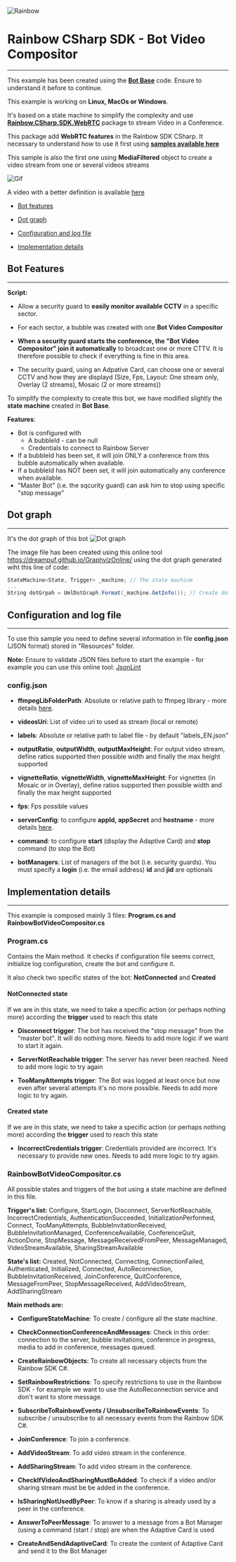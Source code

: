 ![Rainbow](../../logo_rainbow.png)

 
# Rainbow CSharp SDK - Bot Video Compositor
---

This example has been created using the [**Bot Base**](../BotBase) code. Ensure to understand it before to continue.

This example is working on **Linux, MacOs or Windows**.

It's based on a state machine to simplify the complexity and use [**Rainbow.CSharp.SDK.WebRTC**](https://www.nuget.org/packages/Rainbow.CSharp.SDK.WebRTC/) package to stream Video in a Conference.

This package add **WebRTC features** in the Rainbow SDK CSharp. It necessary to understand how to use it first using [**samples available here**](C:\Mercurial\CSharpSDKSamples\WebRTC)

This sample is also the first one using **MediaFiltered** object to create a video stream from one or several videos streams  

![Gif](./images/BotVideoCompositor.gif)

A video with a better definition is available [here](./images/BotVideoCompositor.mp4)

- [Bot features](#BotFeatures)

- [Dot graph](#DotGraph)

- [Configuration and log file](#Configuration)

- [Implementation details](#ImplementationDetails)
 
<a name="BotFeatures"></a>
## Bot Features
---

**Script:**

 - Allow a security guard to **easily monitor available CCTV** in a specific sector.
 
 - For each sector, a bubble was created with one **Bot Video Compositor**

 - **When a security guard starts the conference, the "Bot Video Compositor" join it automatically** to broadcast one or more CTTV. It is therefore possible to check if everything is fine in this area.

 - The security guard, using an Adpative Card, can choose one or several CCTV and how they are displayd (Size, Fps, Layout: One stream only, Overlay (2 streams), Mosaic (2 or more streams)) 

To simplify the complexity to create this bot, we have modified slightly the **state machine** created in **Bot Base**.

**Features**:

 - Bot is configured with
    - A bubbleId - can be null
    - Credentials to connect to Rainbow Server
 - If a bubbleId has been set, it will join ONLY a conference from this bubble automatically when available. 
 - If a bubbleId has NOT been set, it will join automatically any conference when available.
 - "Master Bot" (i.e. the sqcurity guard) can ask him to stop using specific "stop message"
 
<a name="DotGraph"></a>
## Dot graph
---

It's the dot graph of this bot 
![Dot graph](./images/BotVideoCompositor.svg)


The image file has been created using this online tool https://dreampuf.github.io/GraphvizOnline/ using the dot graph generated wiht this line of code:
```cs 
StateMachine<State, Trigger> _machine; // The state machine
...
String dotGrpah = UmlDotGraph.Format(_machine.GetInfo()); // Create dot graph as String once the state machine has been totally defined   
```  

<a name="Configuration"></a>
## Configuration and log file
---

To use this sample you need to define several information in file **config.json** (JSON format) stored in "Resources" folder.

**Note:** Ensure to validate JSON files before to start the example - for example you can use this online tool: [JsonLint](https://jsonlint.com) 

### config.json

- **ffmpegLibFolderPath**: Absolute or relative path to ffmpeg library - more details [here](https://www.nuget.org/packages/Rainbow.CSharp.SDK.WebRTC/).

- **videosUri**: List of video uri to used as stream (local or remote) 

- **labels**: Absolute or relative path to label file - by default "labels_EN.json"

- **outputRatio**, **outputWidth**, **outputMaxHeight**: For output video stream, define ratios supported then possible width and finally the max height supported

- **vignetteRatio**, **vignetteWidth**, **vignetteMaxHeight**: For vignettes (in Mosaic or in Overlay), define ratios supported then possible width and finally the max height supported

- **fps**: Fps possible values

- **serverConfig**: to configure **appId, appSecret** and **hostname** - more details [here](https://developers.openrainbow.com/doc/hub/developer-journey).

- **command**: to configure **start** (display the Adaptive Card) and **stop** command (to stop the Bot)

- **botManagers**: List of managers of the bot (i.e. security guards). You must specify a **login** (i.e. the email address) **id** and **jid** are optionals

<a name="ImplementationDetails"></a>
## Implementation details
---

This example is composed mainly 3 files: **Program.cs and RainbowBotVideoCompositor.cs**

### Program.cs

Contains the Main method. It checks if configuration file seems correct, initialize log configuration, create the bot and configure it.

It also check two specific states of the bot: **NotConnected** and **Created**

#### NotConnected state 

If we are in this state, we need to take a specific action (or perhaps nothing more) according the **trigger** used to reach this state

- **Disconnect trigger**: The bot has received the "stop message" from the "master bot". It will do nothing more. Needs to add more logic if we want to start it again.    

- **ServerNotReachable trigger**: The server has never been reached. Need to add more logic to try again

- **TooManyAttempts trigger**: The Bot was logged at least once but now even after several attempts it's no more possible. Needs to add more logic to try again.

#### Created state

If we are in this state, we need to take a specific action (or perhaps nothing more) according the **trigger** used to reach this state

- **IncorrectCredentials trigger**: Credentials provided are incorrect. It's necessary to provide new ones. Needs to add more logic to try again.


### RainbowBotVideoCompositor.cs

All possible states and triggers of the bot using a state machine are defined in this file.

**Trigger's list:** Configure, StartLogin, Disconnect, ServerNotReachable, IncorrectCredentials, AuthenticationSucceeded, InitializationPerformed, Connect, TooManyAttempts, BubbleInvitationReceived, BubbleInvitationManaged, ConferenceAvailable, ConferenceQuit, ActionDone, StopMessage, MessageReceivedFromPeer, MessageManaged, VideoStreamAvailable, SharingStreamAvailable
 
**State's list:** Created, NotConnected, Connecting, ConnectionFailed, Authenticated, Initialized, Connected, AutoReconnection, BubbleInvitationReceived, JoinConference, QuitConference, MessageFromPeer, StopMessageReceived, AddVideoStream, AddSharingStream



**Main methods are:**

- **ConfigureStateMachine**: To create / configure all the state machine.

- **CheckConnectionConferenceAndMessages**: Check in this order: connection to the server, bubble invitations, conference in progress, media to add in conference, messages queued.   

- **CreateRainbowObjects**: To create all necessary objects from the Rainbow SDK C#.

- **SetRainbowRestrictions**: To specify restrictions to use in the Rainbow SDK - for example we want to use the AutoReconnection service and don't want to store message.

- **SubscribeToRainbowEvents / UnsubscribeToRainbowEvents**: To subscribe / unsubscribe to all necessary events from the Rainbow SDK C#.

- **JoinConference**: To join a conference.

- **AddVideoStream**: To add video stream in the conference.

- **AddSharingStream**: To add video stream in the conference.

- **CheckIfVideoAndSharingMustBeAdded**: To check if a video and/or sharing stream must be be added in the conference.

- **IsSharingNotUsedByPeer**: To know if a sharing is already used by a peer in the conference.

- **AnswerToPeerMessage**: To answer to a message from a Bot Manager (using a command (start / stop) are when the Adaptive Card is used

- **CreateAndSendAdaptiveCard**: To create the content of Adaptive Card and send it to the Bot Manager 

 
